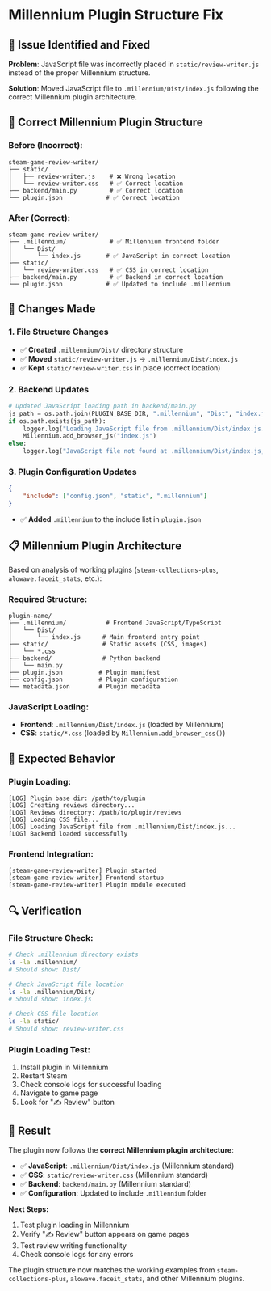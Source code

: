 # Millennium Plugin Structure Fix

## 🔧 Issue Identified and Fixed

**Problem**: JavaScript file was incorrectly placed in `static/review-writer.js` instead of the proper Millennium structure.

**Solution**: Moved JavaScript file to `.millennium/Dist/index.js` following the correct Millennium plugin architecture.

## 📁 Correct Millennium Plugin Structure

### Before (Incorrect):
```
steam-game-review-writer/
├── static/
│   ├── review-writer.js    # ❌ Wrong location
│   └── review-writer.css   # ✅ Correct location
├── backend/main.py         # ✅ Correct location
└── plugin.json            # ✅ Correct location
```

### After (Correct):
```
steam-game-review-writer/
├── .millennium/            # ✅ Millennium frontend folder
│   └── Dist/
│       └── index.js       # ✅ JavaScript in correct location
├── static/
│   └── review-writer.css   # ✅ CSS in correct location
├── backend/main.py         # ✅ Backend in correct location
└── plugin.json            # ✅ Updated to include .millennium
```

## 🔄 Changes Made

### 1. File Structure Changes
- ✅ **Created** `.millennium/Dist/` directory structure
- ✅ **Moved** `static/review-writer.js` → `.millennium/Dist/index.js`
- ✅ **Kept** `static/review-writer.css` in place (correct location)

### 2. Backend Updates
```python
# Updated JavaScript loading path in backend/main.py
js_path = os.path.join(PLUGIN_BASE_DIR, ".millennium", "Dist", "index.js")
if os.path.exists(js_path):
    logger.log("Loading JavaScript file from .millennium/Dist/index.js...")
    Millennium.add_browser_js("index.js")
else:
    logger.log("JavaScript file not found at .millennium/Dist/index.js, skipping...")
```

### 3. Plugin Configuration Updates
```json
{
    "include": ["config.json", "static", ".millennium"]
}
```
- ✅ **Added** `.millennium` to the include list in `plugin.json`

## 📋 Millennium Plugin Architecture

Based on analysis of working plugins (`steam-collections-plus`, `alowave.faceit_stats`, etc.):

### Required Structure:
```
plugin-name/
├── .millennium/           # Frontend JavaScript/TypeScript
│   └── Dist/
│       └── index.js      # Main frontend entry point
├── static/               # Static assets (CSS, images)
│   └── *.css
├── backend/              # Python backend
│   └── main.py
├── plugin.json          # Plugin manifest
├── config.json          # Plugin configuration
└── metadata.json        # Plugin metadata
```

### JavaScript Loading:
- **Frontend**: `.millennium/Dist/index.js` (loaded by Millennium)
- **CSS**: `static/*.css` (loaded by `Millennium.add_browser_css()`)

## 🎯 Expected Behavior

### Plugin Loading:
```
[LOG] Plugin base dir: /path/to/plugin
[LOG] Creating reviews directory...
[LOG] Reviews directory: /path/to/plugin/reviews
[LOG] Loading CSS file...
[LOG] Loading JavaScript file from .millennium/Dist/index.js...
[LOG] Backend loaded successfully
```

### Frontend Integration:
```
[steam-game-review-writer] Plugin started
[steam-game-review-writer] Frontend startup
[steam-game-review-writer] Plugin module executed
```

## 🔍 Verification

### File Structure Check:
```bash
# Check .millennium directory exists
ls -la .millennium/
# Should show: Dist/

# Check JavaScript file location
ls -la .millennium/Dist/
# Should show: index.js

# Check CSS file location
ls -la static/
# Should show: review-writer.css
```

### Plugin Loading Test:
1. Install plugin in Millennium
2. Restart Steam
3. Check console logs for successful loading
4. Navigate to game page
5. Look for "✍️ Review" button

## 🎉 Result

The plugin now follows the **correct Millennium plugin architecture**:

- ✅ **JavaScript**: `.millennium/Dist/index.js` (Millennium standard)
- ✅ **CSS**: `static/review-writer.css` (Millennium standard)
- ✅ **Backend**: `backend/main.py` (Millennium standard)
- ✅ **Configuration**: Updated to include `.millennium` folder

**Next Steps:**
1. Test plugin loading in Millennium
2. Verify "✍️ Review" button appears on game pages
3. Test review writing functionality
4. Check console logs for any errors

The plugin structure now matches the working examples from `steam-collections-plus`, `alowave.faceit_stats`, and other Millennium plugins.

